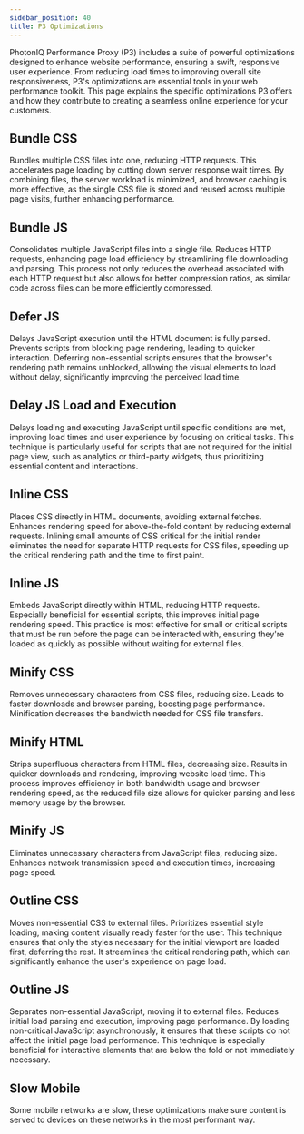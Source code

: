 ```yaml
---
sidebar_position: 40
title: P3 Optimizations
---
```


PhotonIQ Performance Proxy (P3) includes a suite of powerful optimizations designed to enhance website performance, ensuring a swift, responsive user experience. From reducing load times to improving overall site responsiveness, P3's optimizations are essential tools in your web performance toolkit. This page explains the specific optimizations P3 offers and how they contribute to creating a seamless online experience for your customers.

## Bundle CSS

Bundles multiple CSS files into one, reducing HTTP requests. This accelerates page loading by cutting down server response wait times. By combining files, the server workload is minimized, and browser caching is more effective, as the single CSS file is stored and reused across multiple page visits, further enhancing performance.

## Bundle JS

Consolidates multiple JavaScript files into a single file. Reduces HTTP requests, enhancing page load efficiency by streamlining file downloading and parsing. This process not only reduces the overhead associated with each HTTP request but also allows for better compression ratios, as similar code across files can be more efficiently compressed.

## Defer JS

Delays JavaScript execution until the HTML document is fully parsed. Prevents scripts from blocking page rendering, leading to quicker interaction. Deferring non-essential scripts ensures that the browser's rendering path remains unblocked, allowing the visual elements to load without delay, significantly improving the perceived load time.

## Delay JS Load and Execution

Delays loading and executing JavaScript until specific conditions are met, improving load times and user experience by focusing on critical tasks. This technique is particularly useful for scripts that are not required for the initial page view, such as analytics or third-party widgets, thus prioritizing essential content and interactions.

## Inline CSS

Places CSS directly in HTML documents, avoiding external fetches. Enhances rendering speed for above-the-fold content by reducing external requests. Inlining small amounts of CSS critical for the initial render eliminates the need for separate HTTP requests for CSS files, speeding up the critical rendering path and the time to first paint.

## Inline JS

Embeds JavaScript directly within HTML, reducing HTTP requests. Especially beneficial for essential scripts, this improves initial page rendering speed. This practice is most effective for small or critical scripts that must be run before the page can be interacted with, ensuring they're loaded as quickly as possible without waiting for external files.

## Minify CSS

Removes unnecessary characters from CSS files, reducing size. Leads to faster downloads and browser parsing, boosting page performance. Minification decreases the bandwidth needed for CSS file transfers.

## Minify HTML

Strips superfluous characters from HTML files, decreasing size. Results in quicker downloads and rendering, improving website load time. This process improves efficiency in both bandwidth usage and browser rendering speed, as the reduced file size allows for quicker parsing and less memory usage by the browser.

## Minify JS

Eliminates unnecessary characters from JavaScript files, reducing size. Enhances network transmission speed and execution times, increasing page speed.

## Outline CSS

Moves non-essential CSS to external files. Prioritizes essential style loading, making content visually ready faster for the user. This technique ensures that only the styles necessary for the initial viewport are loaded first, deferring the rest. It streamlines the critical rendering path, which can significantly enhance the user's experience on page load.

## Outline JS

Separates non-essential JavaScript, moving it to external files. Reduces initial load parsing and execution, improving page performance. By loading non-critical JavaScript asynchronously, it ensures that these scripts do not affect the initial page load performance. This technique is especially beneficial for interactive elements that are below the fold or not immediately necessary.

## Slow Mobile

Some mobile networks are slow, these optimizations make sure content is served to devices on these networks in the most performant way.
